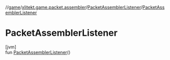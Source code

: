 //[game](../../../index.md)/[xlitekt.game.packet.assembler](../index.md)/[PacketAssemblerListener](index.md)/[PacketAssemblerListener](-packet-assembler-listener.md)

# PacketAssemblerListener

[jvm]\
fun [PacketAssemblerListener](-packet-assembler-listener.md)()
